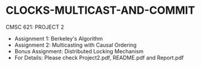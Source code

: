 # CLOCKS-MULTICAST-AND-COMMIT
CMSC 621: PROJECT 2
- Assignment 1: Berkeley's Algorithm
- Assignment 2: Multicasting with Causal Ordering
- Bonus Assignment: Distributed Locking Mechanism
- For Details: Please check Project2.pdf, README.pdf and Report.pdf
